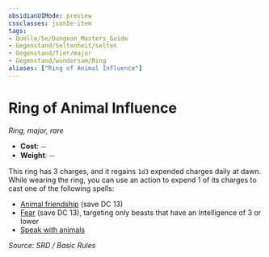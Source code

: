 ```yaml
---
obsidianUIMode: preview
cssclasses: json5e-item
tags:
- Quelle/5e/Dungeon_Masters_Guide
- Gegenstand/Seltenheit/selten
- Gegenstand/Tier/major
- Gegenstand/wundersam/Ring
aliases: ["Ring of Animal Influence"]
---
```

# Ring of Animal Influence
*Ring, major, rare*  

- **Cost**: ⏤
- **Weight**: ⏤

This ring has 3 charges, and it regains `1d3` expended charges daily at dawn. While wearing the ring, you can use an action to expend 1 of its charges to cast one of the following spells:

- [Animal friendship](../Zauber/Tierfreundschaft.md) (save DC 13)  
- [Fear](../Zauber/Furcht.md) (save DC 13), targeting only beasts that have an Intelligence of 3 or lower  
- [Speak with animals](../Zauber/Mit-Tieren-sprechen.md)  

*Source: SRD / Basic Rules*